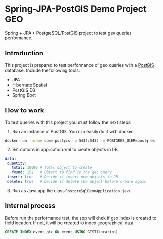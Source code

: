 # Spring-JPA-PostGIS Demo Project GEO
Spring + JPA + PostgreSQL/PostGIS project to test geo queries performance.

## Introduction
This project is prepared to test performance of geo queries with a [PostGIS](https://postgis.net/) database.
Include the following tools:

 - JPA
 - Hibernate Spatial
 - PostGIS DB
 - Spring Boot
 
## How to work
 To test queries with this project you must follow the next steps:
 1. Run an instance of PostGIS. You can easily do it with docker: 
 ```sh
 docker run --name some-postgis -p 5432:5432 -e POSTGRES_USER=postgres -e POSTGRES_PASSWORD=postgres@123 -e POSTGRES_DB=springbootdb -d mdillon/postgis
 ```
 2. Set options in application.yml to create objects in DB.
 ```yml
 data:
  quantity:
    total: 10000 # Total object to create
    found: 152   # Object to find in the geo query
  insert: true   # Decide if insert new objects in DB
  delete: true   # Decide if delete the object before create again
```
 3. Run as Java app the class `PostgreSqlDemoApplication.java`

## Internal process
Before run the performance test, the app will chek if geo index is created to field location. If not, it will be created to index geographical data.
```sql
CREATE INDEX event_gix ON event USING GIST(location)
```
 
